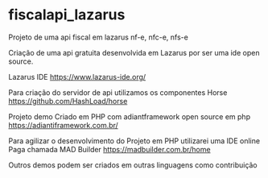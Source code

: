 # fiscalapi_lazarus
Projeto de uma api fiscal em lazarus nf-e, nfc-e, nfs-e

Criação de uma api gratuita desenvolvida em Lazarus por ser uma ide open source.

Lazarus IDE
https://www.lazarus-ide.org/

Para criação do servidor de api utilizamos os componentes Horse
https://github.com/HashLoad/horse

Projeto demo
Criado em PHP com adiantframework open source em php
https://adiantiframework.com.br/

Para agilizar o desenvolvimento do Projeto em PHP utilizarei uma IDE online Paga chamada MAD Builder
https://madbuilder.com.br/home

Outros demos podem ser criados em outras linguagens como contribuição



